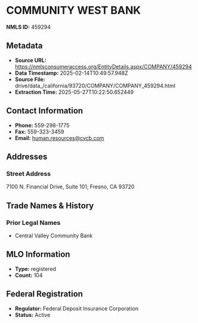 # COMMUNITY WEST BANK

**NMLS ID:** 459294

## Metadata
- **Source URL:** https://nmlsconsumeraccess.org/EntityDetails.aspx/COMPANY/459294
- **Data Timestamp:** 2025-02-14T10:49:57.948Z
- **Source File:** drive/data_/california/93720/COMPANY/COMPANY_459294.html
- **Extraction Time:** 2025-05-27T10:22:50.652449

## Contact Information
- **Phone:** 559-298-1775
- **Fax:** 559-323-3459
- **Email:** human.resources@cvcb.com

## Addresses
### Street Address
7100 N. Financial Drive, Suite 101; Fresno, CA 93720

## Trade Names & History
### Prior Legal Names
- Central Valley Community Bank

## MLO Information
- **Type:** registered
- **Count:** 104

## Federal Registration
- **Regulator:** Federal Deposit Insurance Corporation
- **Status:** Active
